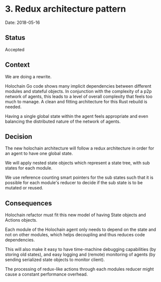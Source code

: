 # 3. Redux architecture pattern

Date: 2018-05-16

## Status

Accepted

## Context

We are doing a rewrite.

Holochain Go code shows many implicit dependencies between different modules and stateful objects. In conjunction with the complexity of a p2p network of agents, this leads to a level of overall complexity that feels too much to manage. A clean and fitting architecture for this Rust rebuild is needed.

Having a single global state within the agent feels appropriate and even balancing the distributed nature of the network of agents.

## Decision

The new holochain architecture will follow a redux architecture in order for an agent to have one global state.

We will apply nested state objects which represent a state tree, with sub states for each module.

We use reference counting smart pointers for the sub
states such that it is possible for each module's
reducer to decide if the sub state is to be mutated or reused.

## Consequences

Holochain refactor must fit this new model of having State objects and Actions objects.

Each module of the Holochain agent only needs to depend on the state and not on other modules, which helps decoupling and thus reduces code dependencies.

This will also make it easy to have time-machine debugging capabilities (by storing old states), and easy logging and (remote) monitoring of agents (by sending serialized state objects to monitor client).

The processing of redux-like actions through each modules reducer might cause a constant performance overhead.

